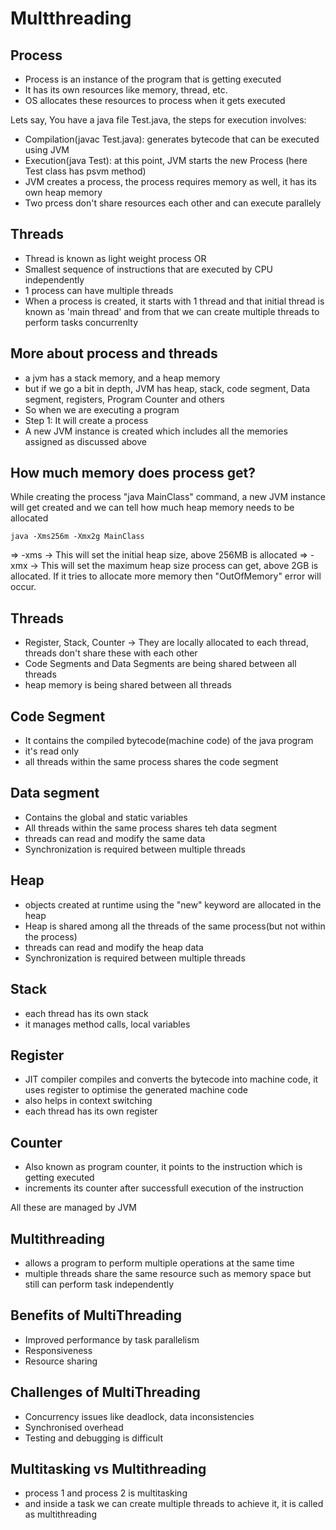 # Multthreading

## Process
- Process is an instance of the program that is getting executed
- It has its own resources like memory, thread, etc.
- OS allocates these resources to process when it gets executed

Lets say, You have a java file Test.java, the steps for execution involves:
- Compilation(javac Test.java): generates bytecode that can be executed using JVM
- Execution(java Test): at this point, JVM starts the new Process (here Test class has psvm method)
- JVM creates a process, the process requires memory as well, it has its own heap memory
- Two prcess don't share resources each other and can execute parallely


## Threads
- Thread is known as light weight process
  OR
- Smallest sequence of instructions that are executed by CPU independently
- 1 process can have multiple threads
- When a process is created, it starts with 1 thread and that initial thread is known as 'main thread' and from that we can create multiple threads to perform tasks concurrenlty


## More about process and threads
- a jvm has a stack memory, and a heap memory 
- but if we go a bit in depth, JVM has heap, stack, code segment, Data segment, registers, Program Counter and others
-  So when we are executing a program
  - Step 1: It will create a process
  - A new JVM instance is created which includes all the memories assigned as discussed above

## How much memory does process get?
While creating the process "java MainClass" command, a new JVM instance will get created and we can tell how much heap memory needs to be allocated

`java -Xms256m -Xmx2g MainClass`

=> -xms<size> -> This will set the initial heap size, above 256MB is allocated
=> -xmx<size> -> This will set the maximum heap size process can get, above 2GB is allocated.  If it tries to allocate more memory then "OutOfMemory" error will occur.

## Threads
- Register, Stack, Counter -> They are locally allocated to each thread, threads don't share these with each other
- Code Segments and Data Segments are being shared between all threads
- heap memory is being shared between all threads

## Code Segment
- It contains the compiled bytecode(machine code) of the java program
- it's read only
- all threads within the same process shares the code segment

## Data segment
- Contains the global and static variables
- All threads within the same process shares teh data segment
- threads can read and modify the same data
- Synchronization is required between multiple threads

## Heap
- objects created at runtime using the "new" keyword are allocated in the heap
- Heap is shared among all the threads of the same process(but not within the process)
- threads can read and modify the heap data 
- Synchronization is required between multiple threads

## Stack
- each thread has its own stack
- it manages method calls, local variables

## Register
- JIT compiler compiles and converts the bytecode into machine code, it uses register to optimise the generated machine code
- also helps in context switching
- each thread has its own register

## Counter
- Also known as program counter, it points to the instruction which is getting executed
- increments its counter after successfull execution of the instruction

All these are managed by JVM

## Multithreading
- allows a program to perform multiple operations at the same time
- multiple threads share the same resource such as memory space but still can perform task independently

## Benefits of MultiThreading
- Improved performance by task parallelism
- Responsiveness
- Resource sharing

## Challenges of MultiThreading
- Concurrency issues like deadlock, data inconsistencies
- Synchronised overhead
- Testing and debugging is difficult

## Multitasking vs Multithreading
- process 1 and process 2 is multitasking
- and inside a task we can create multiple threads to achieve it, it is called as multithreading